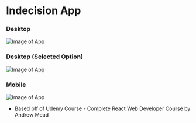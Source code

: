 # Indecision App

### Desktop

![Image of App](http://jordyguntur.com/img/indecision-2.png)

### Desktop (Selected Option)

![Image of App](http://jordyguntur.com/img/indecision-3.png)

### Mobile

![Image of App](http://jordyguntur.com/img/indecision-4.png)

*	Based off of Udemy Course - Complete React Web Developer Course by Andrew Mead